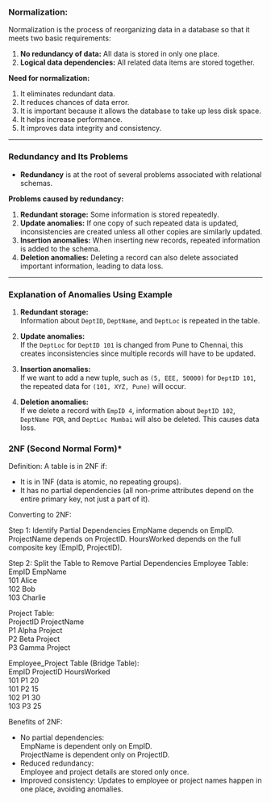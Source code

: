 ### Normalization:

Normalization is the process of reorganizing data in a database so that it meets two basic requirements:  
1) **No redundancy of data:** All data is stored in only one place.  
2) **Logical data dependencies:** All related data items are stored together.  

**Need for normalization:**  
1) It eliminates redundant data.  
2) It reduces chances of data error.  
3) It is important because it allows the database to take up less disk space.  
4) It helps increase performance.  
5) It improves data integrity and consistency.

---

### **Redundancy and Its Problems**  
- **Redundancy** is at the root of several problems associated with relational schemas.  

**Problems caused by redundancy:**  
1) **Redundant storage:** Some information is stored repeatedly.  
2) **Update anomalies:** If one copy of such repeated data is updated, inconsistencies are created unless all other copies are similarly updated.  
3) **Insertion anomalies:** When inserting new records, repeated information is added to the schema.  
4) **Deletion anomalies:** Deleting a record can also delete associated important information, leading to data loss.

---

### **Explanation of Anomalies Using Example**

1) **Redundant storage:**  
   Information about `DeptID`, `DeptName`, and `DeptLoc` is repeated in the table.

2) **Update anomalies:**  
   If the `DeptLoc` for `DeptID 101` is changed from Pune to Chennai, this creates inconsistencies since multiple records will have to be updated.  

3) **Insertion anomalies:**  
   If we want to add a new tuple, such as `(5, EEE, 50000)` for `DeptID 101`, the repeated data for `(101, XYZ, Pune)` will occur.

4) **Deletion anomalies:**  
   If we delete a record with `EmpID 4`, information about `DeptID 102`, `DeptName PQR`, and `DeptLoc Mumbai` will also be deleted. This causes data loss.

### **2NF (Second Normal Form)***
Definition:
A table is in 2NF if:
- It is in 1NF (data is atomic, no repeating groups).
- It has no partial dependencies (all non-prime attributes depend on the entire primary key, not just a part of it).

Converting to 2NF:

Step 1: Identify Partial Dependencies
EmpName depends on EmpID.
ProjectName depends on ProjectID.
HoursWorked depends on the full composite key (EmpID, ProjectID).

Step 2: Split the Table to Remove Partial Dependencies
Employee Table: </br>
EmpID	EmpName  </br>
101	Alice </br>
102	Bob </br>
103	Charlie </br>

Project Table: </br>
ProjectID	ProjectName </br>
P1	Alpha Project </br>
P2	Beta Project </br>
P3	Gamma Project </br>

Employee_Project Table (Bridge Table): </br>
EmpID	ProjectID	HoursWorked </br>
101	P1	20 </br>
101	P2	15 </br>
102	P1	30 </br>
103	P3	25 </br>

Benefits of 2NF: </br>
- No partial dependencies: </br>
EmpName is dependent only on EmpID. </br>
ProjectName is dependent only on ProjectID. </br>
- Reduced redundancy: </br>
Employee and project details are stored only once. </br>
- Improved consistency:
Updates to employee or project names happen in one place, avoiding anomalies.
